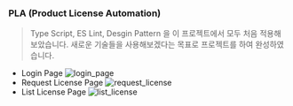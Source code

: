 ### PLA (Product License Automation)

> Type Script, ES Lint, Desgin Pattern 을 이 프로젝트에서 모두 처음 적용해보았습니다.
> 새로운 기술들을 사용해보겠다는 목표로 프로젝트를 하여 완성하였습니다.

- Login Page
![login_page](https://user-images.githubusercontent.com/60730831/183842112-6334cfc0-fcab-4b09-9ace-0c3364a68051.png)
- Request License Page
![request_license](https://user-images.githubusercontent.com/60730831/184781762-64ce6376-88a5-4748-864d-00b410b14d43.png)
- List License Page
![list_license](https://user-images.githubusercontent.com/60730831/191478709-99a0f53a-25de-46b1-80a3-82d0f8f8f2a3.png)
